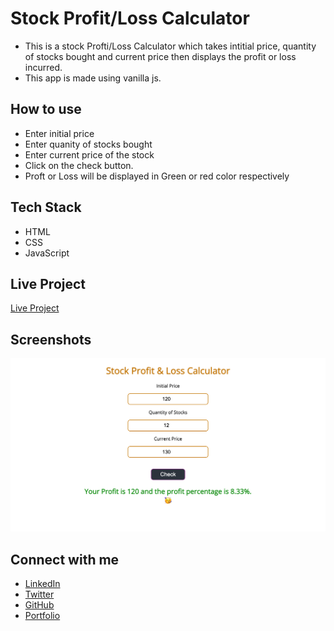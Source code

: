 # Stock Profit/Loss Calculator

- This is a stock Profti/Loss Calculator which takes intitial price, quantity of
  stocks bought and current price then displays the profit or loss incurred.
- This app is made using vanilla js.

## How to use

- Enter initial price
- Enter quanity of stocks bought
- Enter current price of the stock
- Click on the check button.
- Proft or Loss will be displayed in Green or red color respectively

## Tech Stack

- HTML
- CSS
- JavaScript

## Live Project

[Live Project](https://priyanshu-profit-loss-stock.netlify.app/)

## Screenshots

![stock](ss/stock.jpg)

## Connect with me

- [LinkedIn](https://www.linkedin.com/in/priyanshu844/)
- [Twitter](https://twitter.com/Priyanshu844)
- [GitHub](https://github.com/PriyanshuSinghR)
- [Portfolio](https://priyanshu-portfolio.netlify.app/)
